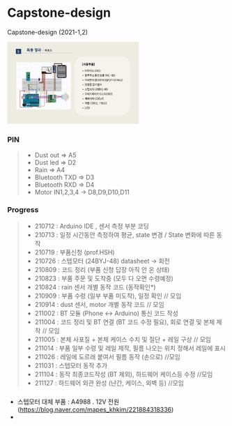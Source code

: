 # Capstone-design
Capstone-design (2021-1,2)
   

<img src="img/회로도.JPG" width="60%" title="회로도,사용부품" alt="회로도,사용부품"></img>



### PIN
> - Dust out => A5
> - Dust led => D2
> - Rain => A4
> - Bluetooth TXD => D3
> - Bluetooth RXD => D4
> - Motor IN1,2,3,4 -> D8,D9,D10,D11



### Progress
> + 210712 : Arduino IDE , 센서 측정 부분 코딩
> + 210713 : 일정 시간동안 측정하여 평균, state 변경 / State 변화에 따른 동작
> + 210719 : 부품신청 (prof.HSH)
> + 210726 : 스텝모터 (24BYJ-48) datasheet -> 회전
> + 210809 : 코드 정리 (부품 신청 답장 아직 안 온 상태)
> + 210823 : 부품 주문 및 도착중 (모두 다 오면 수령예정)
> + 210824 : rain 센서 개별 동작 코드 (동작확인*)
> + 210909 : 부품 수령 (일부 부품 미도착), 일정 확인 // 모임
> + 210914 : dust 센서, motor 개별 동작 코드 // 모임
> + 211002 : BT 모듈 (Phone <-> Arduino) 통신 코드 작성
> + 211004 : 코드 정리 및 BT 연결 (BT 코드 수정 필요), 회로 연결 및 본체 제작 // 모임
> + 211005 : 본체 사포질 + 본체 케이스 수치 및 절단 + 레일 구상 // 모임
> + 211014 : 부품 일부 수령 및 레일 제작, 필름 나오는 위치 정해서 레일에 표시
> + 211026 : 레일에 도르래 붙여서 필름 동작 (손으로) //모임
> + 211031 : 스텝모터 동작 추가
> + 211104 : 동작 최종코드작성 (BT 제외), 하드웨어 케이스등 수정 //모임
> + 211127 : 하드웨어 외관 완성 (난간, 케이스, 외벽 등) //모임
> 

###
- 스텝모터 대체 부품 : A4988 . 12V 전원 (https://blog.naver.com/mapes_khkim/221884318336)
- 
